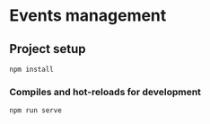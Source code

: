 # Events management

## Project setup
```
npm install
```

### Compiles and hot-reloads for development
```
npm run serve
```
